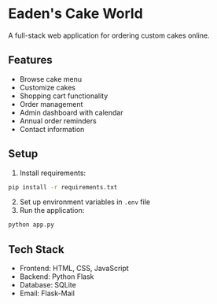 # Eaden's Cake World

A full-stack web application for ordering custom cakes online.

## Features
- Browse cake menu
- Customize cakes
- Shopping cart functionality
- Order management
- Admin dashboard with calendar
- Annual order reminders
- Contact information

## Setup
1. Install requirements:
```bash
pip install -r requirements.txt
```

2. Set up environment variables in `.env` file
3. Run the application:
```bash
python app.py
```

## Tech Stack
- Frontend: HTML, CSS, JavaScript
- Backend: Python Flask
- Database: SQLite
- Email: Flask-Mail
